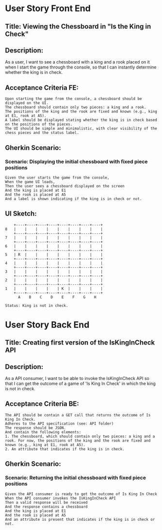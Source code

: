 # User Story Front End

## Title: Viewing the Chessboard in "Is the King in Check"

## Description:
As a user, I want to see a chessboard with a king and a rook placed on it when I start the game through the console, so that I can instantly determine whether the king is in check.

## Acceptance Criteria FE:

    Upon starting the game from the console, a chessboard should be displayed on the UI.
    The chessboard should contain only two pieces: a king and a rook.
    The positions of the king and the rook are fixed and known (e.g., king at E1, rook at A5).
    A label should be displayed stating whether the king is in check based on the positions of the pieces.
    The UI should be simple and minimalistic, with clear visibility of the chess pieces and the status label.

## Gherkin Scenario:

### Scenario: Displaying the initial chessboard with fixed piece positions

    Given the user starts the game from the console,
    When the game UI loads,
    Then the user sees a chessboard displayed on the screen
    And the king is placed at E1
    And the rook is placed at A5
    And a label is shown indicating if the king is in check or not.



## UI Sketch:
        +----+----+----+----+----+----+----+----+
    8   |    |    |    |    |    |    |    |    |
        +----+----+----+----+----+----+----+----+
    7   |    |    |    |    |    |    |    |    |
        +----+----+----+----+----+----+----+----+
    6   |    |    |    |    |    |    |    |    |
        +----+----+----+----+----+----+----+----+
    5   | R  |    |    |    |    |    |    |    |
        +----+----+----+----+----+----+----+----+
    4   |    |    |    |    |    |    |    |    |
        +----+----+----+----+----+----+----+----+
    3   |    |    |    |    |    |    |    |    |
        +----+----+----+----+----+----+----+----+
    2   |    |    |    |    |    |    |    |    |
        +----+----+----+----+----+----+----+----+
    1   |    |    |    |    | K  |    |    |    |
        +----+----+----+----+----+----+----+----+
          A    B    C    D    E    F    G    H

    Status: King is not in check.

# User Story Back End

## Title: Creating first version of the IsKingInCheck API

## Description:
As a API consumer, I want to be able to invoke the IsKingInCheck API so that I can get the outcome of a game of 'Is King In Check' in which the king is not in check.

## Acceptance Criteria BE:

    The API should be contain a GET call that returns the outcome of Is King In Check.
    Adheres to the API specification (see: API folder)
    The response should be JSON. 
    And contain the following elements:
    1. The chessboard, which should contain only two pieces: a king and a rook. For now, the positions of the king and the rook are fixed and known (e.g., king at E1, rook at A5).
    2. An attribute that indicates if the king is in check.

## Gherkin Scenario:

### Scenario: Returning the initial chessboard with fixed piece positions

    Given the API consumer is ready to get the outcome of Is King In Check
    When the API consumer invokes the IsKingInCheck API
    Then a valid response will be received
    And the response contains a chessboard
    And the king is placed at E1
    And the rook is placed at A5
    And an attribute is present that indicates if the king is in check or not.